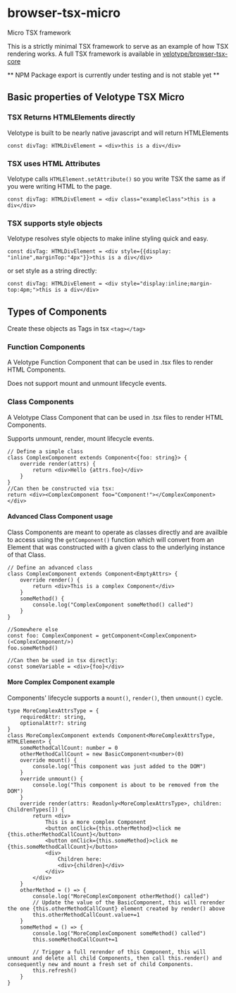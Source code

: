 # browser-tsx-micro
Micro TSX framework

This is a strictly minimal TSX framework to serve as an example of how TSX rendering works. A full TSX framework is available in [velotype/browser-tsx-core](velotype/browser-tsx-core)

** NPM Package export is currently under testing and is not stable yet **


## Basic properties of Velotype TSX Micro

### TSX Returns HTMLElements directly

Velotype is built to be nearly native javascript and will return HTMLElements

```tsx
const divTag: HTMLDivElement = <div>this is a div</div>
```

### TSX uses HTML Attributes

Velotype calls `HTMLElement.setAttribute()` so you write TSX the same as if you were writing HTML to the page.

```tsx
const divTag: HTMLDivElement = <div class="exampleClass">this is a div</div>
```

### TSX supports style objects

Velotype resolves style objects to make inline styling quick and easy.

```tsx
const divTag: HTMLDivElement = <div style={{display: "inline",marginTop:"4px"}}>this is a div</div>
```

or set style as a string directly:

```tsx
const divTag: HTMLDivElement = <div style="display:inline;margin-top:4pm;">this is a div</div>
```

## Types of Components

Create these objects as Tags in tsx `<tag></tag>`

### Function Components

A Velotype Function Component that can be used in .tsx files to render HTML Components.

Does not support mount and unmount lifecycle events.

### Class Components

A Velotype Class Component that can be used in .tsx files to render HTML Components.

Supports unmount, render, mount lifecycle events.

```tsx
// Define a simple class
class ComplexComponent extends Component<{foo: string}> {
    override render(attrs) {
        return <div>Hello {attrs.foo}</div>
    }
}
//Can then be constructed via tsx:
return <div><ComplexComponent foo="Component!"></ComplexComponent></div>
```

#### Advanced Class Component usage

Class Components are meant to operate as classes directly and are availble to access using the `getComponent()` function which will convert from an Element that was constructed with a given class to the underlying instance of that Class.

```tsx
// Define an advanced class
class ComplexComponent extends Component<EmptyAttrs> {
    override render() {
        return <div>This is a complex Component</div>
    }
    someMethod() {
        console.log("ComplexComponent someMethod() called")
    }
}

//Somewhere else
const foo: ComplexComponent = getComponent<ComplexComponent>(<ComplexComponent/>)
foo.someMethod()

//Can then be used in tsx directly:
const someVariable = <div>{foo}</div>
```

#### More Complex Component example

Components' lifecycle supports a `mount()`, `render()`, then `unmount()` cycle.

```tsx
type MoreComplexAttrsType = {
    requiredAttr: string,
    optionalAttr?: string
}
class MoreComplexComponent extends Component<MoreComplexAttrsType, HTMLElement> {
    someMethodCallCount: number = 0
    otherMethodCallCount = new BasicComponent<number>(0)
    override mount() {
        console.log("This component was just added to the DOM")
    }
    override unmount() {
        console.log("This component is about to be removed from the DOM")
    }
    override render(attrs: Readonly<MoreComplexAttrsType>, children: ChildrenTypes[]) {
        return <div>
            This is a more complex Component
            <button onClick={this.otherMethod}>click me {this.otherMethodCallCount}</button>
            <button onClick={this.someMethod}>click me {this.someMethodCallCount}</button>
            <div>
                Children here:
                <div>{children}</div>
            </div>
        </div>
    }
    otherMethod = () => {
        console.log("MoreComplexComponent otherMethod() called")
        // Update the value of the BasicComponent, this will rerender the one {this.otherMethodCallCount} element created by render() above
        this.otherMethodCallCount.value+=1
    }
    someMethod = () => {
        console.log("MoreComplexComponent someMethod() called")
        this.someMethodCallCount+=1

        // Trigger a full rerender of this Component, this will unmount and delete all child Components, then call this.render() and consequently new and mount a fresh set of child Components.
        this.refresh()
    }
}
```
